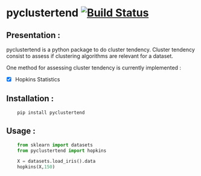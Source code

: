 # pyclustertend [![Build Status](https://travis-ci.com/lachhebo/pyclustertend.svg?branch=master)](https://travis-ci.com/lachhebo/pyclustertend)

## Presentation : 

pyclustertend is a python package to do cluster tendency. Cluster tendency consist to assess if clustering algorithms are relevant for a dataset.

One method for assessing cluster tendency is currently implemented  :

- [x] Hopkins Statistics 

## Installation : 

```shell
    pip install pyclustertend
```

## Usage : 

```python
    from sklearn import datasets
    from pyclustertend import hopkins

    X = datasets.load_iris().data
    hopkins(X,150)
```

